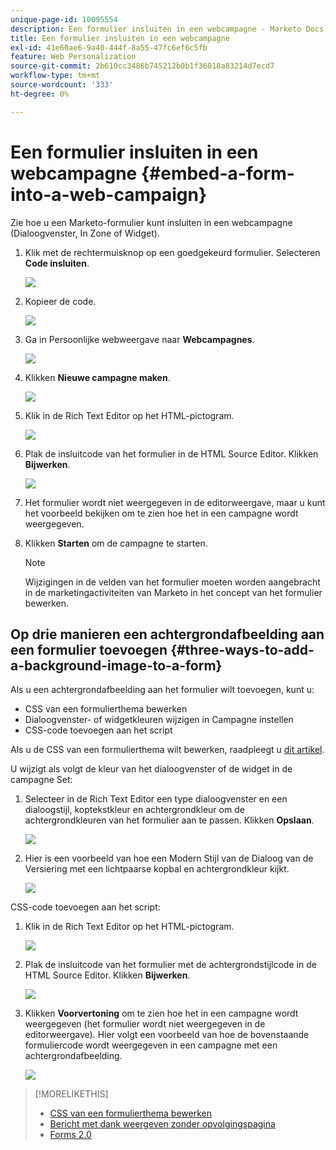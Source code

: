 ```yaml
---
unique-page-id: 10095554
description: Een formulier insluiten in een webcampagne - Marketo Docs - Productdocumentatie
title: Een formulier insluiten in een webcampagne
exl-id: 41e60ae6-9a40-444f-8a55-47fc6ef6c5fb
feature: Web Personalization
source-git-commit: 2b610cc3486b745212b0b1f36018a83214d7ecd7
workflow-type: tm+mt
source-wordcount: '333'
ht-degree: 0%

---
```


# Een formulier insluiten in een webcampagne {#embed-a-form-into-a-web-campaign}

Zie hoe u een Marketo-formulier kunt insluiten in een webcampagne (Dialoogvenster, In Zone of Widget).

1. Klik met de rechtermuisknop op een goedgekeurd formulier. Selecteren **Code insluiten**.

   ![](assets/image2015-12-16-10-3a58-3a39.png)

1. Kopieer de code.

   ![](assets/image2015-12-16-11-3a16-3a24.png)

1. Ga in Persoonlijke webweergave naar **Webcampagnes**.

   ![](assets/web-campaigns-hand-7.jpg)

1. Klikken **Nieuwe campagne maken**.

   ![](assets/create-new-web-campaign-hand-1.jpg)

1. Klik in de Rich Text Editor op het HTML-pictogram.

   ![](assets/five-1.png)

1. Plak de insluitcode van het formulier in de HTML Source Editor. Klikken **Bijwerken**.

   ![](assets/six-1.png)

1. Het formulier wordt niet weergegeven in de editorweergave, maar u kunt het voorbeeld bekijken om te zien hoe het in een campagne wordt weergegeven.

1. Klikken **Starten** om de campagne te starten.

   >[!NOTE]
   >
   >Wijzigingen in de velden van het formulier moeten worden aangebracht in de marketingactiviteiten van Marketo in het concept van het formulier bewerken.

## Op drie manieren een achtergrondafbeelding aan een formulier toevoegen {#three-ways-to-add-a-background-image-to-a-form}

Als u een achtergrondafbeelding aan het formulier wilt toevoegen, kunt u:

* CSS van een formulierthema bewerken
* Dialoogvenster- of widgetkleuren wijzigen in Campagne instellen
* CSS-code toevoegen aan het script

Als u de CSS van een formulierthema wilt bewerken, raadpleegt u [dit artikel](/help/marketo/product-docs/demand-generation/forms/form-design/edit-the-css-of-a-form-theme.md).

U wijzigt als volgt de kleur van het dialoogvenster of de widget in de campagne Set:

1. Selecteer in de Rich Text Editor een type dialoogvenster en een dialoogstijl, koptekstkleur en achtergrondkleur om de achtergrondkleuren van het formulier aan te passen. Klikken **Opslaan**.

   ![](assets/image2015-12-29-18-3a28-3a31.png)

1. Hier is een voorbeeld van hoe een Modern Stijl van de Dialoog van de Versiering met een lichtpaarse kopbal en achtergrondkleur kijkt.

   ![](assets/image2015-12-29-18-3a27-3a31.png)

CSS-code toevoegen aan het script:

1. Klik in de Rich Text Editor op het HTML-pictogram.

   ![](assets/image2015-12-29-17-3a56-3a13.png)

1. Plak de insluitcode van het formulier met de achtergrondstijlcode in de HTML Source Editor. Klikken **Bijwerken**.

   ![](assets/image2015-12-29-18-3a1-3a15.png)

1. Klikken **Voorvertoning** om te zien hoe het in een campagne wordt weergegeven (het formulier wordt niet weergegeven in de editorweergave). Hier volgt een voorbeeld van hoe de bovenstaande formuliercode wordt weergegeven in een campagne met een achtergrondafbeelding.

   ![](assets/image2015-12-29-18-3a20-3a35.png)

>[!MORELIKETHIS]
>
>* [CSS van een formulierthema bewerken](/help/marketo/product-docs/demand-generation/forms/form-design/edit-the-css-of-a-form-theme.md)
>* [Bericht met dank weergeven zonder opvolgingspagina](https://developers.marketo.com/blog/show-thank-you-message-without-a-follow-up-landing-page/)
>* [Forms 2.0](https://experienceleague.adobe.com/nl/docs/marketo-developer/marketo/javascriptapi/forms-api-reference)
